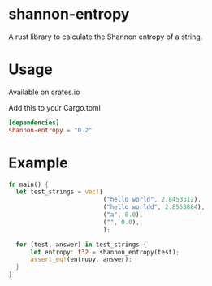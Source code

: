 # shannon-entropy
A rust library to calculate the Shannon entropy of a string.

# Usage
Available on crates.io

Add this to your Cargo.toml

```toml
[dependencies]
shannon-entropy = "0.2"
```

# Example

```rust
fn main() {
  let test_strings = vec![
                          ("hello world", 2.8453512),
                          ("hello worldd", 2.8553884),
                          ("a", 0.0),
                          ("", 0.0),
                          ];

  for (test, answer) in test_strings {
      let entropy: f32 = shannon_entropy(test);
      assert_eq!(entropy, answer);
  }  
}
```
